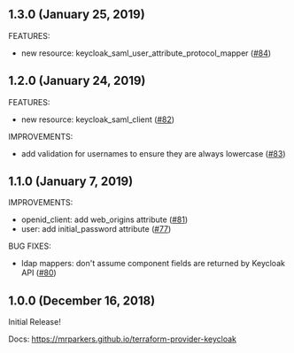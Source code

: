 ## 1.3.0 (January 25, 2019)

FEATURES:

* new resource: keycloak_saml_user_attribute_protocol_mapper ([#84](https://github.com/mrparkers/terraform-provider-keycloak/pull/84))

## 1.2.0 (January 24, 2019)

FEATURES:

* new resource: keycloak_saml_client ([#82](https://github.com/mrparkers/terraform-provider-keycloak/pull/82))

IMPROVEMENTS:

* add validation for usernames to ensure they are always lowercase ([#83](https://github.com/mrparkers/terraform-provider-keycloak/pull/83))

## 1.1.0 (January 7, 2019)

IMPROVEMENTS:

* openid_client: add web_origins attribute ([#81](https://github.com/mrparkers/terraform-provider-keycloak/pull/81))
* user: add initial_password attribute ([#77](https://github.com/mrparkers/terraform-provider-keycloak/pull/77))

BUG FIXES:

* ldap mappers: don't assume component fields are returned by Keycloak API ([#80](https://github.com/mrparkers/terraform-provider-keycloak/pull/80))

## 1.0.0 (December 16, 2018)

Initial Release!

Docs: https://mrparkers.github.io/terraform-provider-keycloak
